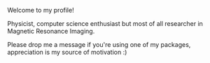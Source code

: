 Welcome to my profile!

Physicist, computer science enthusiast but most of all researcher in Magnetic Resonance Imaging.

Please drop me a message if you're using one of my packages, appreciation is my source of motivation :)
